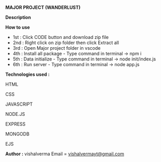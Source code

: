 **MAJOR PROJECT (WANDERLUST)**

**Description**

**How to use**
- 1st : Click CODE button and download zip file
- 2nd : Right click on zip folder then click Extract all 
- 3rd : Open Major project folder in vscode 
- 4th : Install all package - Type command in terminal -> npm i
- 5th : Data initialize - Type command in terminal -> node init/index.js
- 6th : Run server - Type command in terminal -> node app.js

**Technologies used :**
  
HTML

CSS

JAVASCRIPT

NODE.JS

EXPRESS

MONGODB

EJS

**Author :**
  vishalverma Email = vishalvermayt@gmail.com
